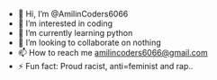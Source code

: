- 👋 Hi, I’m @AmilinCoders6066
- 👀 I’m interested in coding
- 🌱 I’m currently learning python
- 💞️ I’m looking to collaborate on nothing
- 📫 How to reach me amilincoders6066@gmail.com
- ⚡ Fun fact: Proud racist, anti=feminist and rap..

<!---
AmilinCoders6066/AmilinCoders6066 is a ✨ special ✨ repository because its `README.md` (this file) appears on your GitHub profile.
You can click the Preview link to take a look at your changes.
--->
